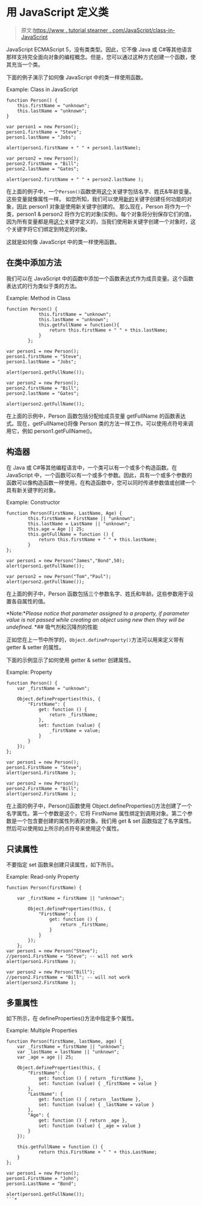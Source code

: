 # 用 JavaScript 定义类

> 原文:[https://www . tutorial stearner . com/JavaScript/class-in-JavaScript](https://www.tutorialsteacher.com/javascript/class-in-javascript)

JavaScript ECMAScript 5，没有类类型。因此，它不像 Java 或 C#等其他语言那样支持完全面向对象的编程概念。但是，您可以通过这种方式创建一个函数，使其充当一个类。

下面的例子演示了如何像 JavaScript 中的类一样使用函数。

Example: Class in JavaScript

```
function Person() {
    this.firstName = "unknown";
    this.lastName = "unknown";
}

var person1 = new Person();
person1.firstName = "Steve";
person1.lastName = "Jobs";

alert(person1.firstName + " " + person1.lastName);

var person2 = new Person();
person2.firstName = "Bill";
person2.lastName = "Gates";

alert(person2.firstName + " " + person2.lastName ); 
```

在上面的例子中，一个`Person()`函数使用[这个](/javascript/this-keyword-in-javascript)关键字包括名字、姓氏&年龄变量。这些变量就像属性一样。 如您所知，我们可以使用[新的](/javascript/new-keyword-in-javascript)关键字创建任何功能的对象，因此 person1 对象是使用新关键字创建的。 那么现在，Person 将作为一个类，person1 & person2 将作为它的对象(实例)。每个对象将分别保存它们的值，因为所有变量都是用[这个](/javascript/this-keyword-in-javascript)关键字定义的，当我们使用新关键字创建一个对象时，这个关键字将它们绑定到特定的对象。

这就是如何像 JavaScript 中的类一样使用函数。

## 在类中添加方法

我们可以在 JavaScript 中的函数中添加一个函数表达式作为成员变量。这个函数表达式的行为类似于类的方法。

Example: Method in Class

```
function Person() {
            this.firstName = "unknown";
            this.lastName = "unknown";
            this.getFullName = function(){
                return this.firstName + " " + this.lastName;
            }
        };

var person1 = new Person();
person1.firstName = "Steve";
person1.lastName = "Jobs";

alert(person1.getFullName());

var person2 = new Person();
person2.firstName = "Bill";
person2.lastName = "Gates";

alert(person2.getFullName()); 
```

在上面的示例中，Person 函数包括分配给成员变量 getFullName 的函数表达式。现在，getFullName()将像 Person 类的方法一样工作。可以使用点符号来调用它，例如 person1.getFullName()。

## 构造器

在 Java 或 C#等其他编程语言中，一个类可以有一个或多个构造函数。在 JavaScript 中，一个函数可以有一个或多个参数。因此，具有一个或多个参数的函数可以像构造函数一样使用，在构造函数中，您可以同时传递参数值或创建一个具有新关键字的对象。

Example: Constructor

```
function Person(FirstName, LastName, Age) {
        this.firstName = FirstName || "unknown";
        this.lastName = LastName || "unknown";
        this.age = Age || 25;
        this.getFullName = function () {
            return this.firstName + " " + this.lastName;
        }
};

var person1 = new Person("James","Bond",50);
alert(person1.getFullName());

var person2 = new Person("Tom","Paul");
alert(person2.getFullName()); 
```

在上面的例子中，Person 函数包括三个参数名字、姓氏和年龄。这些参数用于设置各自属性的值。

*Note:**Please notice that parameter assigned to a property, if parameter value is not passed while creating an object using new then they will be undefined.* *## 吸气剂和沉降剂的性能

正如您在上一节中所学的，`Object.defineProperty()`方法可以用来定义带有 getter & setter 的属性。

下面的示例显示了如何使用 getter & setter 创建属性。

Example: Property

```
function Person() {
    var _firstName = "unknown";

    Object.defineProperties(this, {
        "FirstName": {
            get: function () {
                return _firstName;
            },
            set: function (value) {
                _firstName = value;
            }
        }
    });
};

var person1 = new Person();
person1.FirstName = "Steve";
alert(person1.FirstName );

var person2 = new Person();
person2.FirstName = "Bill";
alert(person2.FirstName ); 
```

在上面的例子中，Person()函数使用 Object.defineProperties()方法创建了一个名字属性。第一个参数是这个，它将 FirstName 属性绑定到调用对象。第二个参数是一个包含要创建的属性列表的对象。我们用 get & set 函数指定了名字属性。然后可以使用如上所示的点符号来使用这个属性。

## 只读属性

不要指定 set 函数来创建只读属性，如下所示。

Example: Read-only Property

```
function Person(firstName) {

    var _firstName = firstName || "unknown";

        Object.defineProperties(this, {
            "FirstName": {
                get: function () {
                    return _firstName;
                }
            }
        });
    };
var person1 = new Person("Steve");
//person1.FirstName = "Steve"; -- will not work
alert(person1.FirstName );

var person2 = new Person("Bill");
//person2.FirstName = "Bill"; -- will not work
alert(person2.FirstName ); 
```

## 多重属性

如下所示，在 defineProperties()方法中指定多个属性。

Example: Multiple Properties

```
function Person(firstName, lastName, age) {
    var _firstName = firstName || "unknown";
    var _lastName = lastName || "unknown";
    var _age = age || 25;

    Object.defineProperties(this, {
        "FirstName": {
            get: function () { return _firstName },
            set: function (value) { _firstName = value }
        },
        "LastName": {
            get: function () { return _lastName },
            set: function (value) { _lastName = value }
        },
        "Age": {
            get: function () { return _age },
            set: function (value) { _age = value }
        }
    });

    this.getFullName = function () {
            return this.FirstName + " " + this.LastName;
    }
};var person1 = new Person();
person1.FirstName = "John";
person1.LastName = "Bond";

alert(person1.getFullName()); 
```*